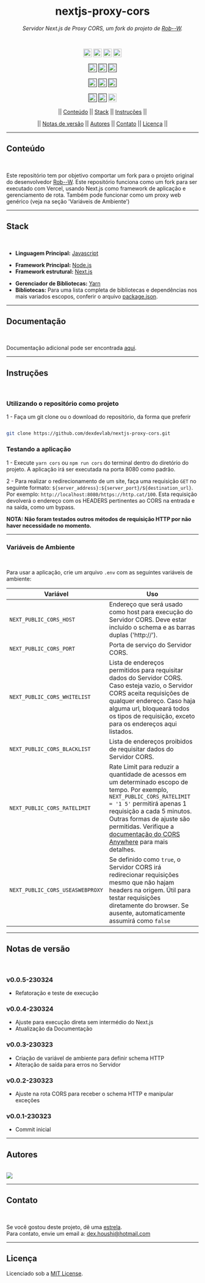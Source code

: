 <h1 align="center">nextjs-proxy-cors</h1>
<p align=center><i align="center">Servidor Next.js de Proxy CORS, um fork do projeto de <a href="https://github.com/Rob--W/cors-anywhere">Rob--W</a>.</i></p>

<br>

<div align="center">

<a href="https://vercel.com"><img src="https://img.shields.io/badge/vercel-%23000000.svg?style=plastic&logo=vercel&logoColor=white" height="22" alt="Vercel"/></a>
<a href="https://www.javascript.com"><img src="https://img.shields.io/badge/JavaScript-%23323330.svg?style=plastic&logo=javascript&logoColor=%23F7DF1E" height="22" alt="JavaScript"/></a>
<a href="https://nodejs.org/en/"><img src="https://img.shields.io/badge/node.js-6DA55F?style=plastic&logo=node.js&logoColor=white" height="22" alt="NodeJS"/></a>
<a href="https://nextjs.org"><img src="https://img.shields.io/badge/Next-black?style=plastic&logo=next.js&logoColor=white" height="22" alt="NextJS"/></a>

<a href=""><img src="https://img.shields.io/badge/maintenance-as--is-yellow.svg?style=plastic" height="22" alt="Maintenance-as-is"/></a>
<a href=""><img src="https://img.shields.io/github/last-commit/dexdevlab/nextjs-proxy-cors?style=plastic" height="22" alt="LastCommit"></a>
<a href=""><img src="https://snyk.io/test/github/dexdevlab/nextjs-proxy-cors/badge.svg" height="22" alt="Snyk"/></a>

<a href=""><img src="https://img.shields.io/github/repo-size/dexdevlab/nextjs-proxy-cors?style=plastic" height="22" alt="RepoSize"/></a>
<a href=""><img src="https://img.shields.io/github/languages/code-size/dexdevlab/nextjs-proxy-cors?style=plastic" height="22" alt="CodeSize"/></a>
<a href=""><img src="https://img.shields.io/github/contributors/dexdevlab/nextjs-proxy-cors?style=plastic" height="22" alt="Contributors"></a>

<a href=""><img src="https://img.shields.io/github/forks/dexdevlab/nextjs-proxy-cors?style=plastic" height="22" alt="Fork"></a>
<a href=""><img src="https://img.shields.io/badge/version-0.0.5-140126?style=plastic" height="22" alt="Version"></a>
<a href="https://github.com/dexdevlab/nextjs-proxy-cors/blob/main/LICENSE"><img src="https://img.shields.io/github/license/dexdevlab/nextjs-proxy-cors?&style=plastic" height="22" alt="License"></a>

<!-- || [Conteúdo](#section-conteudo) || [Características](#section-caracteristicas) || [Stack](#section-stack) || [Documentação](#section-documentacao) || [Instruções](#section-instrucoes) || -->

|| [Conteúdo](#section-conteudo) || [Stack](#section-stack) || [Instruções](#section-instrucoes) ||

<!-- || [Variáveis de Ambiente](#section-vars) || [Notas de versão](#section-changelog) || [Autores](#section-autores) || [Contato](#section-contato) || [Licença](#section-licenca) || -->

|| [Notas de versão](#section-changelog) || [Autores](#section-autores) || [Contato](#section-contato) || [Licença](#section-licenca) ||

</div>

<hr>

<a name="section-conteudo">

## Conteúdo

</a>

<br>

Este repositório tem por objetivo comportar um fork para o projeto original do desenvolvedor [Rob--W](https://github.com/Rob--W/cors-anywhere). Este repositório funciona como um fork para ser executado com Vercel, usando Next.js como framework de aplicação e gerenciamento de rota. Também pode funcionar como um proxy web genérico (veja na seção 'Variáveis de Ambiente')

<hr>

<!-- <a name="section-caracteristicas">

## Características

</a>

<br>

- Lorem ipsum dolor sit amet;

<hr> -->

<a name="section-stack">

## Stack

</a>

<br>

- **Linguagem Principal:** [Javascript](https://developer.mozilla.org/pt-BR/docs/Web/JavaScript)
<!-- - **Linguagens de Marcação e Estilo:** [HTML](https://developer.mozilla.org/pt-BR/docs/Web/HTML), [CSS](https://developer.mozilla.org/pt-BR/docs/Web/CSS), [SASS](https://sass-lang.com/documentation) -->
- **Framework Principal:** [Node.js](https://nodejs.org/en/docs/)
- **Framework estrutural:** [Next.js](https://nextjs.org/docs/getting-started)
<!-- - **Framework de design:** [Chakra UI](https://chakra-ui.com/docs/getting-started) -->
- **Gerenciador de Bibliotecas:** [Yarn](https://yarnpkg.com/getting-started)
- **Bibliotecas:** Para uma lista completa de bibliotecas e dependências nos mais variados escopos, conferir o arquivo [package.json](https://github.com/dexdevlab/nextjs-proxy-cors/blob/main/package.json).

<hr>

<a name="section-documentacao">

## Documentação

</a>

<br>

<!-- - [Lorem](https://miro.com/app/board/uXjdfgsdgVPWCiaDo=/?share_link_id=713196550342) -->

Documentação adicional pode ser encontrada [aqui](https://github.com/Rob--W/cors-anywhere/blob/master/README.md).

<hr>

<a name="section-instrucoes">

## Instruções

</a>

<br>

### Utilizando o repositório como projeto

</a>

1 - Faça um git clone ou o download do repositório, da forma que preferir

```bash

git clone https://github.com/dexdevlab/nextjs-proxy-cors.git

```

### Testando a aplicação

</a>

1 - Execute `yarn cors` ou `npm run cors` do terminal dentro do diretório do projeto. A aplicação irá ser executada na porta 8080 como padrão.

2 - Para realizar o redirecionamento de um site, faça uma requisição `GET` no seguinte formato: `${server_address}:${server_port}/${destination_url}`. Por exemplo: `http://localhost:8080/https://http.cat/100`. Esta requisição devolverá o endereço com os HEADERS pertinentes ao CORS na entrada e na saída, como um bypass.

**NOTA: Não foram testados outros métodos de requisição HTTP por não haver necessidade no momento.**

<hr>

<a name="section-vars">

### Variáveis de Ambiente

</a>

<br>

Para usar a aplicação, crie um arquivo `.env` com as seguintes variáveis de ambiente:

| Variável      | Uso   |
|---------------|-------|
|`NEXT_PUBLIC_CORS_HOST` | Endereço que será usado como host para execução do Servidor CORS. Deve estar incluído o schema e as barras duplas ('http://'). | |
|`NEXT_PUBLIC_CORS_PORT` | Porta de serviço do Servidor CORS. | |
|`NEXT_PUBLIC_CORS_WHITELIST` | Lista de endereços permitidos para requisitar dados do Servidor CORS. Caso esteja vazio, o Servidor CORS aceita requisições de qualquer endereço. Caso haja alguma url, bloqueará todos os tipos de requisição, exceto para os endereços aqui listados. | |
|`NEXT_PUBLIC_CORS_BLACKLIST` | Lista de endereços proibidos de requisitar dados do Servidor CORS. | |
|`NEXT_PUBLIC_CORS_RATELIMIT` | Rate Limit para reduzir a quantidade de acessos em um determinado escopo de tempo. Por exemplo, `NEXT_PUBLIC_CORS_RATELIMIT = '1 5'` permitirá apenas 1 requisição a cada 5 minutos. Outras formas de ajuste são permitidas. Verifique a [documentação do CORS Anywhere](https://github.com/Rob--W/cors-anywhere) para mais detalhes.  | |
|`NEXT_PUBLIC_CORS_USEASWEBPROXY` | Se definido como `true`, o Servidor CORS irá redirecionar requisições mesmo que não hajam headers na origem. Útil para testar requisições diretamente do browser. Se ausente, automaticamente assumirá como `false` | |

<hr>

<a name="section-changelog">

## Notas de versão

</a>

<br>

### v0.0.5-230324

- Refatoração e teste de execução

### v0.0.4-230324

- Ajuste para execução direta sem intermédio do Next.js
- Atualização da Documentação

### v0.0.3-230323

- Criação de variável de ambiente para definir schema HTTP
- Alteração de saída para erros no Servidor

### v0.0.2-230323

- Ajuste na rota CORS para receber o schema HTTP e manipular exceções

### v0.0.1-230323

- Commit inicial

<hr>

<a name="section-autores">

## Autores

</a>

<br>

<a href="https://github.com/dexdevlab/nextjs-proxy-cors/graphs/contributors">
  <img src="https://contrib.rocks/image?repo=dexdevlab/nextjs-proxy-cors" />
</a>

<hr>

<a name="section-contato">

## Contato

</a>

<br>

Se você gostou deste projeto, dê uma <a href="https://github.com/dexdevlab/nextjs-proxy-cors" data-icon="octicon-star" aria-label="Star dexdevlab/nextjs-proxy-cors on GitHub">estrela</a>. <br>
Para contato, envie um email a: <a href="mailto:dex.houshi@hotmail.com">dex.houshi@hotmail.com</a>

<hr>

<a name="section-licenca">

## Licença

</a>

Licenciado sob a [MIT License](https://github.com/dexdevlab/nextjs-proxy-cors/blob/main/LICENSE).
